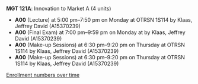 **MGT 121A**: Innovation to Market A (4 units)

- **A00** (Lecture) at 5:00 pm–7:50 pm on Monday at OTRSN 1S114 by Klaas, Jeffrey David (A15370239)
- **A00** (Final Exam) at 7:00 pm–9:59 pm on Monday at   by Klaas, Jeffrey David (A15370239)
- **A00** (Make-up Sessions) at 6:30 pm–9:20 pm on Thursday at OTRSN 1S114 by Klaas, Jeffrey David (A15370239)
- **A00** (Make-up Sessions) at 6:30 pm–9:20 pm on Thursday at OTRSN 1S114 by Klaas, Jeffrey David (A15370239)

[Enrollment numbers over time](./MGT121A.tsv)
